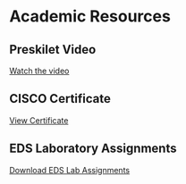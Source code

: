 # Academic Resources

## Preskilet Video
[Watch the video](priskeletvideolink.pdf)

## CISCO Certificate
[View Certificate](CISCOCERTIFICATE.pdf)

## EDS Laboratory Assignments
[Download EDS Lab Assignments](Edstheoryactivity.pdf)
